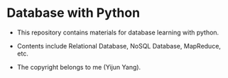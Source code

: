 # Database with Python

- This repository contains materials for database learning with python.

- Contents include Relational Database, NoSQL Database, MapReduce, etc. 

- The copyright belongs to me (Yijun Yang).
